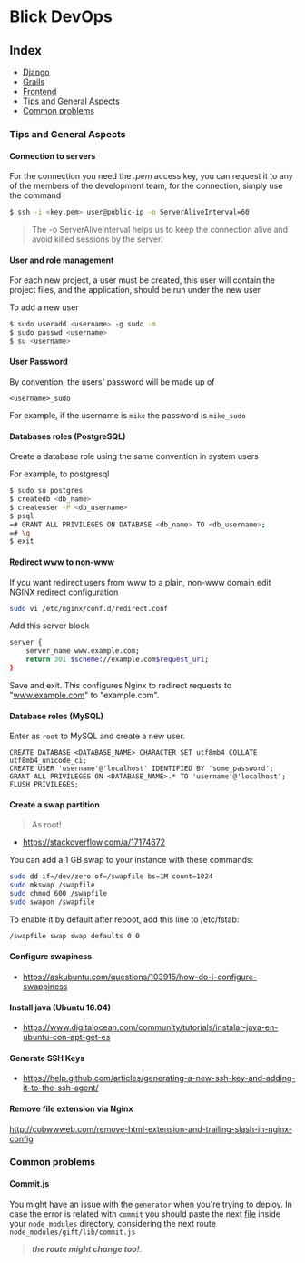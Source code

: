 # Blick DevOps

## Index <a name="index"></a>

* [Django](https://github.com/BlickLabs/DevOps/tree/master/django)
* [Grails](https://github.com/BlickLabs/DevOps/tree/master/grails)
* [Frontend](https://github.com/BlickLabs/DevOps/tree/master/frontend)
* [Tips and General Aspects](#general-aspects)
* [Common problems](#common-problems)

### Tips and General Aspects<a name="general-aspects"></a>

#### Connection to servers

For the connection you need the *.pem* access key, you can request it to any of the members of the development team, for the connection, simply use the command

```bash
$ ssh -i <key.pem> user@public-ip -o ServerAliveInterval=60
```

> The -o ServerAliveInterval helps us to keep the connection alive and avoid killed sessions by the server!

#### User and role management

For each new project, a user must be created, this user will contain the project files, and the application, should be run under the new user

To add a new user

```bash
$ sudo useradd <username> -g sudo -m
$ sudo passwd <username>
$ su <username>
```

#### User Password

By convention, the users' password will be made up of

```
<username>_sudo
```

For example, if the username is  ``` mike ``` the password is ``` mike_sudo ```

#### Databases roles (PostgreSQL)

Create a database role using the same convention in system users

For example, to postgresql

```bash
$ sudo su postgres
$ createdb <db_name>
$ createuser -P <db_username>
$ psql
=# GRANT ALL PRIVILEGES ON DATABASE <db_name> TO <db_username>;
=# \q
$ exit
```

#### Redirect www to non-www

If you want redirect users from www to a plain, non-www domain edit NGINX redirect configuration

```bash
sudo vi /etc/nginx/conf.d/redirect.conf
```
Add this server block

```bash
server {
    server_name www.example.com;
    return 301 $scheme://example.com$request_uri;
}
```
Save and exit. This configures Nginx to redirect requests to "www.example.com" to "example.com". 

#### Database roles (MySQL)

Enter as `root` to MySQL and create a new user.

```
CREATE DATABASE <DATABASE_NAME> CHARACTER SET utf8mb4 COLLATE utf8mb4_unicode_ci;
CREATE USER 'username'@'localhost' IDENTIFIED BY 'some_password';
GRANT ALL PRIVILEGES ON <DATABASE_NAME>.* TO 'username'@'localhost';
FLUSH PRIVILEGES;
```

#### Create a swap partition

> As root!

- https://stackoverflow.com/a/17174672

You can add a 1 GB swap to your instance with these commands:
```bash
sudo dd if=/dev/zero of=/swapfile bs=1M count=1024
sudo mkswap /swapfile
sudo chmod 600 /swapfile
sudo swapon /swapfile
```
To enable it by default after reboot, add this line to /etc/fstab:

```bash
/swapfile swap swap defaults 0 0

```

#### Configure swapiness

- https://askubuntu.com/questions/103915/how-do-i-configure-swappiness

#### Install java (Ubuntu 16.04)

- https://www.digitalocean.com/community/tutorials/instalar-java-en-ubuntu-con-apt-get-es

#### Generate SSH Keys

- https://help.github.com/articles/generating-a-new-ssh-key-and-adding-it-to-the-ssh-agent/

#### Remove file extension via Nginx

http://cobwwweb.com/remove-html-extension-and-trailing-slash-in-nginx-config

### Common problems<a name="common-problems"></a>

#### Commit.js 

You might have an issue with the `generator` when you're trying to deploy. In case the error is related with `commit` you should paste the next [file](https://raw.githubusercontent.com/BlickLabs/DevOps/master/resources/commit.js) inside your `node_modules` directory, considering the next route `node_modules/gift/lib/commit.js`
> **_the route might change too!_**.
